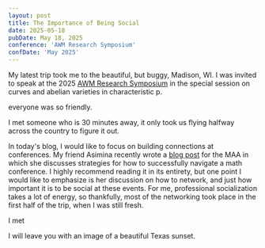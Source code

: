 ```yaml
---
layout: post
title: The Importance of Being Social
date: 2025-05-18
pubDate: May 18, 2025
conference: 'AWM Research Symposium'
confDate: 'May 2025'
---
```


My latest trip took me to the beautiful, but buggy, Madison, WI.  I was invited to speak at the 2025 [AWM Research Symposium](https://awm-math.org/meetings/awm-research-symposium/) in the special session on curves and abelian varieties in characteristic p.

everyone was so friendly.  

I met someone who is 30 minutes away, it only took us flying halfway across the country to figure it out.  



In today's blog, I would like to focus on building connections at conferences.  My friend Asimina recently wrote a [blog post](https://maa.org/math-values/how-to-conference/) for the MAA in which she discusses strategies for how to successfully navigate a math conference.  I highly recommend reading it in its entirety, but one point I would like to emphasize is her discussion on how to network, and just how important it is to be social at these events.  For me, professional socialization takes a lot of energy, so thankfully, most of the networking took place in the first half of the trip, when I was still fresh.  

I met 







I will leave you with an image of a beautiful Texas sunset.  
